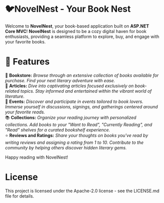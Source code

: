 # 🐦NovelNest - Your Book Nest
Welcome to **NovelNest**, your book-based application built on **ASP.NET Core MVC**! **NovelNest** is designed to be a cozy digital haven for book enthusiasts, providing a seamless platform to explore, buy, and engage with your favorite books.

# 📖 Features
🏪 **Bookstore:** *Browse through an extensive collection of books available for purchase. Find your next literary adventure with ease.* <br>
📄 **Articles:** *Dive into captivating articles focused exclusively on book-related topics. Stay informed and entertained within the vibrant world of literature.* <br>
📌 **Events:** *Discover and participate in events tailored to book lovers. Immerse yourself in discussions, signings, and gatherings centered around your favorite reads.* <br>
📚 **Collections:** *Organize your reading journey with personalized collections. Add books to your "Want to Read", "Currently Reading", and "Read" shelves for a curated bookshelf experience.* <br>
⭐ **Reviews and Ratings:** *Share your thoughts on books you've read by writing reviews and assigning a rating from 1 to 10. Contribute to the community by helping others discover hidden literary gems.* <br>

Happy reading with NovelNest!

# License
This project is licensed under the Apache-2.0 license - see the LICENSE.md file for details.
